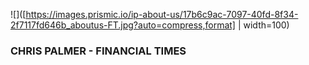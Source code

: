 ![]([https://images.prismic.io/ip-about-us/17b6c9ac-7097-40fd-8f34-2f7117fd646b_aboutus-FT.jpg?auto=compress,format]  | width=100)

### CHRIS PALMER - FINANCIAL TIMES

